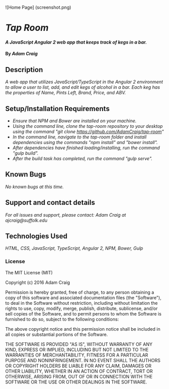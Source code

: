 ![Home Page] (screenshot.png)

# _Tap Room_

#### _A JavaScript Angular 2 web app that keeps track of kegs in a bar._

#### By _**Adam Craig**_

## Description

_A web app that utilizes JavaScript/TypeScript in the Angular 2 environment to allow a user to list, add, and edit kegs of alcohol in a bar. Each keg has the properties of Name, Pints Left, Brand, Price, and ABV._

## Setup/Installation Requirements

* _Ensure that NPM and Bower are installed on your machine._
* _Using the command line, clone the tap-room repository to your desktop using the command "git clone https://github.com/AdamCraig/tap-room"_
* _In the command line, navigate to the tap-room folder and install dependencies using the commands "npm install" and "bower install"._
* _After dependencies have finished loading/installing, run the command "gulp build"._
* _After the build task has completed, run the command "gulp serve"._

## Known Bugs

_No known bugs at this time._

## Support and contact details

_For all issues and support, please contact:
Adam Craig at ajcraig@suffolk.edu_

## Technologies Used

_HTML, CSS, JavaScript, TypeScript, Angular 2, NPM, Bower, Gulp_

### License

The MIT License (MIT)

Copyright (c) 2016 Adam Craig

Permission is hereby granted, free of charge, to any person obtaining a copy
of this software and associated documentation files (the "Software"), to deal
in the Software without restriction, including without limitation the rights
to use, copy, modify, merge, publish, distribute, sublicense, and/or sell
copies of the Software, and to permit persons to whom the Software is
furnished to do so, subject to the following conditions:

The above copyright notice and this permission notice shall be included in all
copies or substantial portions of the Software.

THE SOFTWARE IS PROVIDED "AS IS", WITHOUT WARRANTY OF ANY KIND, EXPRESS OR
IMPLIED, INCLUDING BUT NOT LIMITED TO THE WARRANTIES OF MERCHANTABILITY,
FITNESS FOR A PARTICULAR PURPOSE AND NONINFRINGEMENT. IN NO EVENT SHALL THE
AUTHORS OR COPYRIGHT HOLDERS BE LIABLE FOR ANY CLAIM, DAMAGES OR OTHER
LIABILITY, WHETHER IN AN ACTION OF CONTRACT, TORT OR OTHERWISE, ARISING FROM,
OUT OF OR IN CONNECTION WITH THE SOFTWARE OR THE USE OR OTHER DEALINGS IN THE
SOFTWARE.
